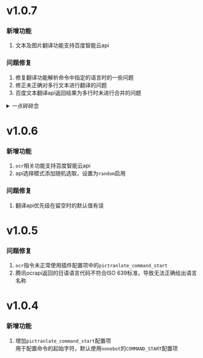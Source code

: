 # v1.0.7
### 新增功能
1. 文本及图片翻译功能支持百度智能云api
### 问题修复
1. 修复翻译功能解析命令中指定的语言时的一些问题
2. 修正未正确对多行文本进行翻译的问题
3. 百度文本翻译api返回结果为多行时未进行合并的问题
<details>
<summary>一点碎碎念</summary>
百度是怎么能做到文档都能写的不一致的（其实就是写错了），文字识别和机器翻译文档在参数部分都写的在body放置参数，ocr是对的，机器翻译却该放在params里，
害我对着文档看了半小时找我哪里写错了，最后是过了几天重新捡起来看了下示例代码才发现有问题

</details>


# v1.0.6
### 新增功能
1. `ocr`相关功能支持百度智能云api
2. api选择模式添加随机选取，设置为`random`启用
### 问题修复
1. 翻译api优先级在留空时的默认值有误

# v1.0.5
### 问题修复
1. `ocr`指令未正常使用插件配置项中的`pictranlate_command_start`
2. 腾讯ocrapi返回的日语语言代码不符合ISO 639标准，导致无法正确给出语言名称

# v1.0.4
### 新增功能
1. 增加`pictranlate_command_start`配置项\
用于配置命令的起始字符，默认使用`nonebot`的`COMMAND_START`配置项
